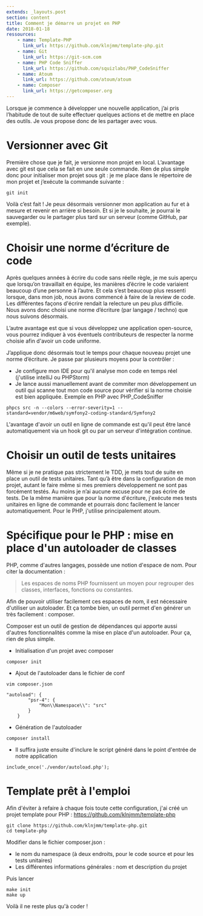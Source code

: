 ```yaml
---
extends: _layouts.post
section: content
title: Comment je démarre un projet en PHP
date: 2018-01-18
ressources:
    - name: Template-PHP
      link_url: https://github.com/klnjmm/template-php.git
    - name: Git
      link_url: https://git-scm.com
    - name: PHP Code Sniffer
      link_url: https://github.com/squizlabs/PHP_CodeSniffer
    - name: Atoum
      link_url: https://github.com/atoum/atoum
    - name: Composer
      link_url: https://getcomposer.org
---
```


Lorsque je commence à développer une nouvelle application, j’ai pris l’habitude de tout de suite effectuer quelques actions et de mettre en place des outils. Je vous propose donc de les partager avec vous.

# Versionner avec Git
Première chose que je fait, je versionne mon projet en local. L’avantage avec git est que cela se fait en une seule commande. Rien de plus simple donc pour initialiser mon projet sous git : je me place dans le répertoire de mon projet et j’exécute la commande suivante :

```
git init
```

Voilà c’est fait ! Je peux désormais versionner mon application au fur et à mesure et revenir en arrière si besoin. Et si je le souhaite, je pourrai le sauvegarder ou le partager plus tard sur un serveur (comme GitHub, par exemple).

# Choisir une norme d’écriture de code

Après quelques années à écrire du code sans réelle règle, je me suis aperçu que lorsqu’on travaillait en équipe, les manières d’écrire le code variaient beaucoup d’une personne à l’autre. Et cela s’est beaucoup plus ressenti lorsque, dans mon job, nous avons commencé à faire de la review de code. Les différentes façons d'écrire rendait la relecture un peu plus difficile. Nous avons donc choisi une norme d’écriture (par langage / techno) que nous suivons désormais.

L’autre avantage est que si vous développez une application open-source, vous pourrez indiquer à vos éventuels contributeurs de respecter la norme choisie afin d'avoir un code uniforme.

J’applique donc désormais tout le temps pour chaque nouveau projet une norme d’écriture. Je passe par plusieurs moyens pour la contrôler :
* Je configure mon IDE pour qu'il analyse mon code en temps réel (j'utilise intelliJ ou PHPStorm)
* Je lance aussi manuellement avant de commiter mon développement un outil qui scanne tout mon code source pour vérifier si la norme choisie est bien appliquée. Exemple en PHP avec PHP_CodeSniffer
```
phpcs src -n --colors --error-severity=1 --standard=vendor/m6web/symfony2-coding-standard/Symfony2
```

L'avantage d'avoir un outil en ligne de commande est qu'il peut être lancé automatiquement via un hook git ou par un serveur d'intégration continue.

# Choisir un outil de tests unitaires

Même si je ne pratique pas strictement le TDD, je mets tout de suite en place un outil de tests unitaires. Tant qu’à être dans la configuration de mon projet, autant le faire même si mes premiers développement ne sont pas forcément testés. Au moins je n’ai aucune excuse pour ne pas écrire de tests.
De la même manière que pour la norme d'écriture, j'exécute mes tests unitaires en ligne de commande et pourrais donc facilement le lancer automatiquement.
Pour le PHP, j'utilise principalement atoum.

# Spécifique pour le PHP : mise en place d'un autoloader de classes

PHP, comme d'autres langages, possède une notion d'espace de nom. Pour citer la documentation :
> Les espaces de noms PHP fournissent un moyen pour regrouper des classes, interfaces, fonctions ou constantes.

Afin de pouvoir utiliser facilement ces espaces de nom, il est nécessaire d'utiliser un autoloader. Et ça tombe bien, un outil permet d'en générer un très facilement : composer.

Composer est un outil de gestion de dépendances qui apporte aussi d'autres fonctionnalités comme la mise en place d'un autoloader. Pour ça, rien de plus simple.

* Initialisation d'un projet avec composer
```
composer init
```

* Ajout de l'autoloader dans le fichier de conf
```
vim composer.json
```
```
"autoload": {
        "psr-4": {
            "Mon\\Namespace\\": "src"
        }
    }
```

* Génération de l'autoloader
```
composer install
```

* Il suffira juste ensuite d'inclure le script généré dans le point d'entrée de notre application
```
include_once('./vendor/autoload.php');
```

# Template prêt à l'emploi
Afin d'éviter à refaire à chaque fois toute cette configuration, j'ai créé un projet template pour PHP : https://github.com/klnjmm/template-php

```
git clone https://github.com/klnjmm/template-php.git
cd template-php
```

Modifier dans le fichier composer.json :
* le nom du namespace (à deux endroits, pour le code source et pour les tests unitaires)
* Les différentes informations générales : nom et description du projet

Puis lancer
```
make init
make up
```

Voilà il ne reste plus qu'à coder !
